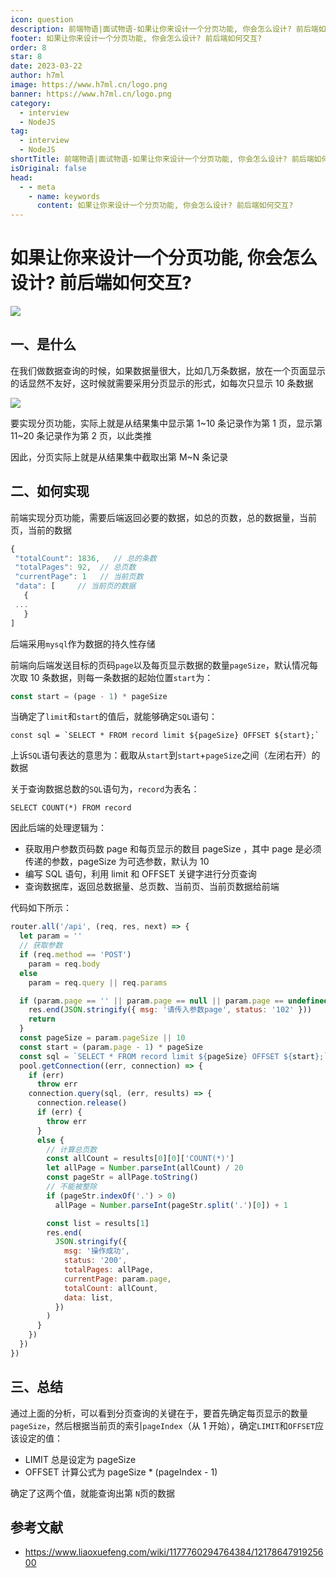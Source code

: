 ```yaml
---
icon: question
description: 前端物语|面试物语-如果让你来设计一个分页功能, 你会怎么设计? 前后端如何交互?
footer: 如果让你来设计一个分页功能, 你会怎么设计? 前后端如何交互?
order: 8
star: 8
date: 2023-03-22
author: h7ml
image: https://www.h7ml.cn/logo.png
banner: https://www.h7ml.cn/logo.png
category:
  - interview
  - NodeJS
tag:
  - interview
  - NodeJS
shortTitle: 前端物语|面试物语-如果让你来设计一个分页功能, 你会怎么设计? 前后端如何交互?
isOriginal: false
head:
  - - meta
    - name: keywords
      content: 如果让你来设计一个分页功能, 你会怎么设计? 前后端如何交互?
---
```


# 如果让你来设计一个分页功能, 你会怎么设计? 前后端如何交互?

![](https://static.h7ml.cn/vitepress/assets/images/interview/54b0a390-cf14-11eb-85f6-6fac77c0c9b3.png)

## 一、是什么

在我们做数据查询的时候，如果数据量很大，比如几万条数据，放在一个页面显示的话显然不友好，这时候就需要采用分页显示的形式，如每次只显示 10 条数据

![](https://static.h7ml.cn/vitepress/assets/images/interview/6070e8c0-cf14-11eb-85f6-6fac77c0c9b3.png)

要实现分页功能，实际上就是从结果集中显示第 1~10 条记录作为第 1 页，显示第 11~20 条记录作为第 2 页，以此类推

因此，分页实际上就是从结果集中截取出第 M~N 条记录

## 二、如何实现

前端实现分页功能，需要后端返回必要的数据，如总的页数，总的数据量，当前页，当前的数据

```js
{
 "totalCount": 1836,   // 总的条数
 "totalPages": 92,  // 总页数
 "currentPage": 1   // 当前页数
 "data": [     // 当前页的数据
   {
 ...
   }
]
```

后端采用`mysql`作为数据的持久性存储

前端向后端发送目标的页码`page`以及每页显示数据的数量`pageSize`，默认情况每次取 10 条数据，则每一条数据的起始位置`start`为：

```js
const start = (page - 1) * pageSize
```

当确定了`limit`和`start`的值后，就能够确定`SQL`语句：

```JS
const sql = `SELECT * FROM record limit ${pageSize} OFFSET ${start};`
```

上诉`SQL`语句表达的意思为：截取从`start`到`start`+`pageSize`之间（左闭右开）的数据

关于查询数据总数的`SQL`语句为，`record`为表名：

```mysql
SELECT COUNT(*) FROM record
```

因此后端的处理逻辑为：

- 获取用户参数页码数 page 和每页显示的数目 pageSize ，其中 page 是必须传递的参数，pageSize 为可选参数，默认为 10
- 编写 SQL 语句，利用 limit 和 OFFSET 关键字进行分页查询
- 查询数据库，返回总数据量、总页数、当前页、当前页数据给前端

代码如下所示：

```js
router.all('/api', (req, res, next) => {
  let param = ''
  // 获取参数
  if (req.method == 'POST')
    param = req.body
  else
    param = req.query || req.params

  if (param.page == '' || param.page == null || param.page == undefined) {
    res.end(JSON.stringify({ msg: '请传入参数page', status: '102' }))
    return
  }
  const pageSize = param.pageSize || 10
  const start = (param.page - 1) * pageSize
  const sql = `SELECT * FROM record limit ${pageSize} OFFSET ${start};`
  pool.getConnection((err, connection) => {
    if (err)
      throw err
    connection.query(sql, (err, results) => {
      connection.release()
      if (err) {
        throw err
      }
      else {
        // 计算总页数
        const allCount = results[0][0]['COUNT(*)']
        let allPage = Number.parseInt(allCount) / 20
        const pageStr = allPage.toString()
        // 不能被整除
        if (pageStr.indexOf('.') > 0)
          allPage = Number.parseInt(pageStr.split('.')[0]) + 1

        const list = results[1]
        res.end(
          JSON.stringify({
            msg: '操作成功',
            status: '200',
            totalPages: allPage,
            currentPage: param.page,
            totalCount: allCount,
            data: list,
          })
        )
      }
    })
  })
})
```

## 三、总结

通过上面的分析，可以看到分页查询的关键在于，要首先确定每页显示的数量`pageSize`，然后根据当前页的索引`pageIndex`（从 1 开始），确定`LIMIT`和`OFFSET`应该设定的值：

- LIMIT 总是设定为 pageSize
- OFFSET 计算公式为 pageSize \* (pageIndex - 1)

确定了这两个值，就能查询出第 `N`页的数据

## 参考文献

- <https://www.liaoxuefeng.com/wiki/1177760294764384/1217864791925600>
